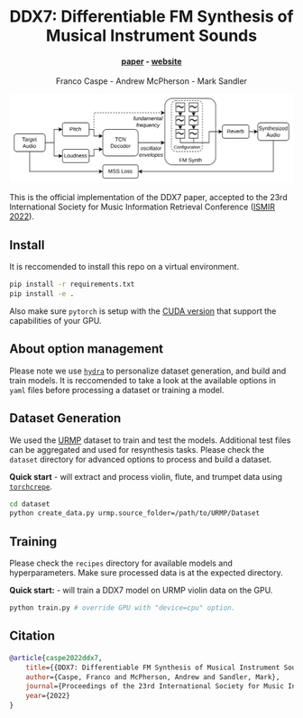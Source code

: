 <h1 align="center">DDX7: Differentiable FM Synthesis of Musical Instrument Sounds</h1>
<div align="center">
<h4>
    <a href="" target="_blank">paper</a> - <a href="https://fcaspe.github.io/ddx7" target="_blank">website</a>
</h4>
    <p>
    Franco Caspe - Andrew McPherson - Mark Sandler
    </p>
</div>

<center>
<img src="img/architecture.png"">
</center>

This is the official implementation of the DDX7 paper, accepted to the 23rd International Society
for Music Information Retrieval Conference ([ISMIR 2022](https://ismir2022.ismir.net/)).

## Install

It is reccomended to install this repo on a virtual environment.

```bash
pip install -r requirements.txt
pip install -e .
```

Also make sure `pytorch` is setup with the [CUDA version](https://pytorch.org/get-started/locally/)
that support the capabilities of your GPU.

## About option management

Please note we use [`hydra`](https://hydra.cc/) to personalize dataset generation, and build and train models.
It is reccomended to take a look at the available options in `yaml` files before processing a dataset or training a model.

## Dataset Generation

We used the [URMP](https://labsites.rochester.edu/air/projects/URMP.html) dataset to train and test the models.
Additional test files can be aggregated and used for resynthesis tasks.
Please check the `dataset` directory for advanced options to process and build a dataset.

**Quick start** - will extract and process violin, flute, and trumpet data using [`torchcrepe`](https://github.com/maxrmorrison/torchcrepe).

```bash
cd dataset
python create_data.py urmp.source_folder=/path/to/URMP/Dataset
```

## Training

Please check the `recipes` directory for available models and hyperparameters.
Make sure processed data is at the expected directory.

**Quick start:** - will train a DDX7 model on URMP violin data on the GPU.

```bash
python train.py # override GPU with "device=cpu" option.
```

## Citation
```bibtex
@article{caspe2022ddx7,
    title={{DDX7: Differentiable FM Synthesis of Musical Instrument Sounds}},
    author={Caspe, Franco and McPherson, Andrew and Sandler, Mark},
    journal={Proceedings of the 23rd International Society for Music Information Retrieval Conference},
    year={2022}
}
```
